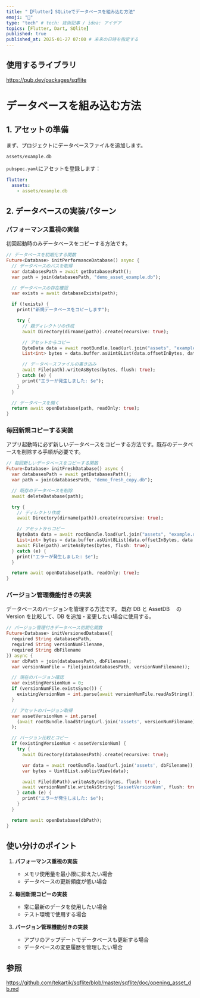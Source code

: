 ```yaml
---
title: "【Flutter】SQLiteでデータベースを組み込む方法"
emoji: "📑"
type: "tech" # tech: 技術記事 / idea: アイデア
topics: [Flutter, Dart, SQlite]
published: true
published_at: 2025-01-27 07:00 # 未来の日時を指定する
---
```

## 使用するライブラリ

https://pub.dev/packages/sqflite

# データベースを組み込む方法

## 1. アセットの準備

まず、プロジェクトにデータベースファイルを追加します。

```
assets/example.db
```

`pubspec.yaml`にアセットを登録します：

```yaml:pubspec.yaml
flutter:
  assets:
    - assets/example.db
```

## 2. データベースの実装パターン

### パフォーマンス重視の実装

初回起動時のみデータベースをコピーする方法です。

```dart:performance_database.dart
// データベースを初期化する関数
Future<Database> initPerformanceDatabase() async {
  // データベースのパスを取得
  var databasesPath = await getDatabasesPath();
  var path = join(databasesPath, "demo_asset_example.db");

  // データベースの存在確認
  var exists = await databaseExists(path);

  if (!exists) {
    print("新規データベースをコピーします");

    try {
      // 親ディレクトリの作成
      await Directory(dirname(path)).create(recursive: true);

      // アセットからコピー
      ByteData data = await rootBundle.load(url.join("assets", "example.db"));
      List<int> bytes = data.buffer.asUint8List(data.offsetInBytes, data.lengthInBytes);

      // データベースファイルの書き込み
      await File(path).writeAsBytes(bytes, flush: true);
    } catch (e) {
      print("エラーが発生しました: $e");
    }
  }

  // データベースを開く
  return await openDatabase(path, readOnly: true);
}
```

### 毎回新規コピーする実装

アプリ起動時に必ず新しいデータベースをコピーする方法です。既存のデータベースを削除する手順が必要です。

```dart:fresh_copy_database.dart
// 毎回新しいデータベースをコピーする関数
Future<Database> initFreshDatabase() async {
  var databasesPath = await getDatabasesPath();
  var path = join(databasesPath, "demo_fresh_copy.db");

  // 既存のデータベースを削除
  await deleteDatabase(path);

  try {
    // ディレクトリ作成
    await Directory(dirname(path)).create(recursive: true);

    // アセットからコピー
    ByteData data = await rootBundle.load(url.join("assets", "example.db"));
    List<int> bytes = data.buffer.asUint8List(data.offsetInBytes, data.lengthInBytes);
    await File(path).writeAsBytes(bytes, flush: true);
  } catch (e) {
    print("エラーが発生しました: $e");
  }

  return await openDatabase(path, readOnly: true);
}
```

### バージョン管理機能付きの実装

データベースのバージョンを管理する方法です。
既存 DB と AssetDB 　の Version を比較して、DB を追加・変更したい場合に使用する。

```dart:versioned_database.dart
// バージョン管理付きデータベース初期化関数
Future<Database> initVersionedDatabase({
  required String databasesPath,
  required String versionNumFilename,
  required String dbFilename
}) async {
  var dbPath = join(databasesPath, dbFilename);
  var versionNumFile = File(join(databasesPath, versionNumFilename));

  // 現在のバージョン確認
  var existingVersionNum = 0;
  if (versionNumFile.existsSync()) {
    existingVersionNum = int.parse(await versionNumFile.readAsString());
  }

  // アセットのバージョン取得
  var assetVersionNum = int.parse(
    (await rootBundle.loadString(url.join('assets', versionNumFilename))).trim()
  );

  // バージョン比較とコピー
  if (existingVersionNum < assetVersionNum) {
    try {
      await Directory(databasesPath).create(recursive: true);

      var data = await rootBundle.load(url.join('assets', dbFilename));
      var bytes = Uint8List.sublistView(data);

      await File(dbPath).writeAsBytes(bytes, flush: true);
      await versionNumFile.writeAsString('$assetVersionNum', flush: true);
    } catch (e) {
      print("エラーが発生しました: $e");
    }
  }

  return await openDatabase(dbPath);
}
```

## 使い分けのポイント

1. **パフォーマンス重視の実装**

   - メモリ使用量を最小限に抑えたい場合
   - データベースの更新頻度が低い場合

2. **毎回新規コピーの実装**

   - 常に最新のデータを使用したい場合
   - テスト環境で使用する場合

3. **バージョン管理機能付きの実装**
   - アプリのアップデートでデータベースも更新する場合
   - データベースの変更履歴を管理したい場合

## 参照

https://github.com/tekartik/sqflite/blob/master/sqflite/doc/opening_asset_db.md
